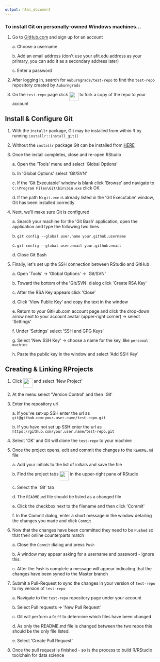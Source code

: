 ```yaml
---
output: html_document
---
```


### To install Git on personally-owned Windows machines...

1. Go to [GitHub.com](https://github.com/) and sign up for an account 

    a. Choose a username 

    b. Add an email address (don't use your afit.edu address as your primary, you can add it as a secondary address later)

    c. Enter a password

2. After logging in, search for `Auburngrads/test-repo` to find the `test-repo` repository created by `Auburngrads`

3. On the `test-repo` page click <img src='media/images/fork.png' style='vertical-align: top; height: 30px;'> to fork a copy of the repo to your account
<a name='git'></a>

## Install & Configure Git

1. With the `installr` package, Git may be installed from within R by running `installr::install_git()` 

2. Without the `installr` package Git can be installed from <a target=" " href="https://git-scm.com/">HERE</a>

3. Once the install completes, close and re-open RStudio

    a. Open the 'Tools' menu and select 'Global Options'

    b. In 'Global Options' select 'Git/SVN'

    c. If the 'Git Executable' window is blank click 'Browse' and navigate to `C:\Program Files\Git\bin\bin.exe` click OK

    d. If the path to `git.exe` is already listed in the 'Git Executable' window, Git has been installed correctly

4. Next, we'll make sure Git is configured 

    a. Search your machine for the 'Git Bash' application, open the application and type the following two lines

    b. `git config --global user.name your.github.username`

    c. `git config --global user.email your.github.email`

    d. Close Git Bash

5. Finally, let's set up the SSH connection between RStudio and GitHub

    a. Open 'Tools' $\rightarrow$ 'Global Options' $\rightarrow$ 'Git/SVN'

    b. Toward the bottom of the 'Git/SVN' dialog click 'Create RSA Key'

    c. After the RSA Key appears click 'Close'

    d. Click 'View Public Key' and copy the text in the window

    e. Return to your GitHub.com account page and click the drop-down arrow next to your account avatar (upper-right corner) $\rightarrow$ select 'Settings'

    f. Under 'Settings' select 'SSH and GPG Keys'

    g. Select 'New SSH Key' $\rightarrow$ choose a name for the key, like `personal machine`

    h. Paste the public key in the window and select 'Add SSH Key'

## Creating & Linking RProjects

1. Click <img src='media/images/project.png' style='vertical-align: top; height: 30px;'> and select 'New Project'

2. At the menu select 'Version Control' and then 'Git'

3. Enter the repository url

    a. If you've set-up SSH enter the url as `git@github.com:your.user.name/test-repo.git`

    b. If you have not set up SSH enter the url as `https://github.com/your.user.name/test-repo.git`

4. Select 'OK' and Git will clone the `test-repo` to your machine

5. Once the project opens, edit and commit the changes to the `README.md` file

    a. Add your initials to the list of initials and save the file

    b. Find the project tabs <img src='media/images/git.png' style='vertical-align:top; height:30px;'> in the upper-right pane of RStudio

    c. Select the 'Git' tab

    d. The `README.md` file should be listed as a changed file

    e. Click the checkbox next to the filename and then click 'Commit'

    f. In the Commit dialog, enter a short message in the window detailing the changes you made and click `Commit`

6. Now that the changes have been committed they need to be `Pushed` so that their online counterparts match

    a. Close the `Commit` dialog and press `Push`

    b. A window may appear asking for a username and password - ignore this.

    c. After the `Push` is complete a message will appear indicating that the changes have been syned to the Master branch

7. Submit a <quote>Pull-Request</quote> to sync the changes in your version of `test-repo` to my version of `test-repo`

    a. Navigate to the `test-repo` repository page under your account

    b. Select Pull requests $\rightarrow$ 'New Pull Request'

    c. Git will perform a `Diff` to determine which files have been changed

    d. As only the README.md file is changed between the two repos this should be the only file listed.

    e. Select 'Create Pull Request'

8. Once the pull request is finished - so is the process to build R/RStudio toolchain for data science
